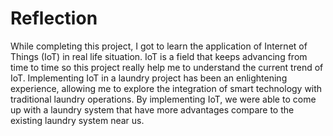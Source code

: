 # Reflection

While completing this project, I got to learn the application of Internet of Things (IoT) in real life situation. IoT is a field that keeps advancing from time to time
so this project really help me to understand the current trend of IoT. Implementing IoT in a laundry project has been an enlightening experience, allowing me to explore
the integration of smart technology with traditional laundry operations. By implementing IoT, we were able to come up with a laundry system that have more advantages
compare to the existing laundry system near us.

